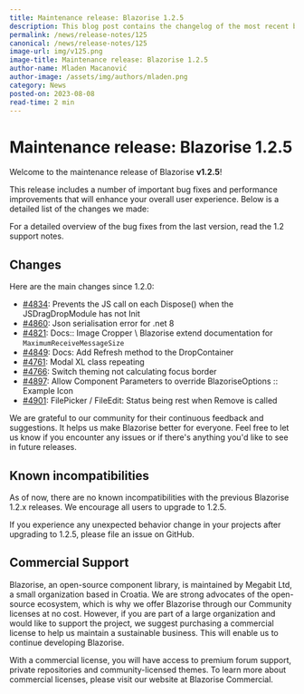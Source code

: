 ```yaml
---
title: Maintenance release: Blazorise 1.2.5
description: This blog post contains the changelog of the most recent bug fixes included in the Blazorise v1.2.5 release.
permalink: /news/release-notes/125
canonical: /news/release-notes/125
image-url: img/v125.png
image-title: Maintenance release: Blazorise 1.2.5
author-name: Mladen Macanović
author-image: /assets/img/authors/mladen.png
category: News
posted-on: 2023-08-08
read-time: 2 min
---
```


# Maintenance release: Blazorise 1.2.5

Welcome to the maintenance release of Blazorise **v1.2.5**!

This release includes a number of important bug fixes and performance improvements that will enhance your overall user experience. Below is a detailed list of the changes we made:

For a detailed overview of the bug fixes from the last version, read the 1.2 support notes.

## Changes

Here are the main changes since 1.2.0:

- [#4834](https://github.com/Megabit/Blazorise/pull/4834): Prevents the JS call on each Dispose() when the JSDragDropModule has not Init
- [#4860](https://github.com/Megabit/Blazorise/issues/4860): Json serialisation error for .net 8
- [#4821](https://github.com/Megabit/Blazorise/issues/4821): Docs:: Image Cropper \ Blazorise extend documentation for `MaximumReceiveMessageSize`
- [#4849](https://github.com/Megabit/Blazorise/issues/4849): Docs: Add Refresh method to the DropContainer
- [#4761](https://github.com/Megabit/Blazorise/issues/4761): Modal XL class repeating
- [#4766](https://github.com/Megabit/Blazorise/issues/4766): Switch theming not calculating focus border
- [#4897](https://github.com/Megabit/Blazorise/issues/4897): Allow Component Parameters to override BlazoriseOptions :: Example Icon
- [#4901](https://github.com/Megabit/Blazorise/issues/4901): FilePicker / FileEdit: Status being rest when Remove is called

We are grateful to our community for their continuous feedback and suggestions. It helps us make Blazorise better for everyone. Feel free to let us know if you encounter any issues or if there's anything you'd like to see in future releases.

## Known incompatibilities

As of now, there are no known incompatibilities with the previous Blazorise 1.2.x releases. We encourage all users to upgrade to 1.2.5.

If you experience any unexpected behavior change in your projects after upgrading to 1.2.5, please file an issue on GitHub.

## Commercial Support

Blazorise, an open-source component library, is maintained by Megabit Ltd, a small organization based in Croatia. We are strong advocates of the open-source ecosystem, which is why we offer Blazorise through our Community licenses at no cost. However, if you are part of a large organization and would like to support the project, we suggest purchasing a commercial license to help us maintain a sustainable business. This will enable us to continue developing Blazorise.

With a commercial license, you will have access to premium forum support, private repositories and community-licensed themes. To learn more about commercial licenses, please visit our website at Blazorise Commercial.
